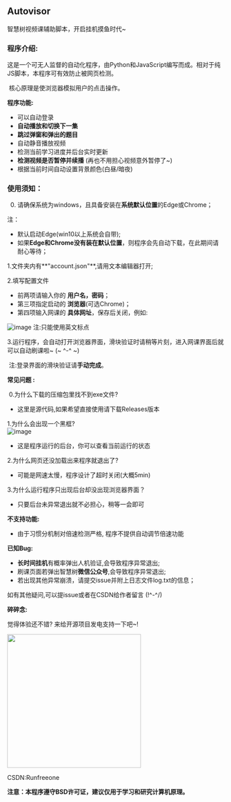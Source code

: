 ## Autovisor

智慧树视频课辅助脚本，开启挂机摸鱼时代~

### **程序介绍:**

​	这是一个可无人监督的自动化程序，由Python和JavaScript编写而成。相对于纯JS脚本，本程序可有效防止被网页检测。

​	核心原理是使浏览器模拟用户的点击操作。

**程序功能:**

- 可以自动登录
- **自动播放和切换下一集**
- **跳过弹窗和弹出的题目**
- 自动静音播放视频
- 检测当前学习进度并后台实时更新
- **检测视频是否暂停并续播** (再也不用担心视频意外暂停了~)
- 根据当前时间自动设置背景颜色(白昼/暗夜)

### 使用须知：
0. 请确保系统为windows，且具备安装在**系统默认位置**的Edge或Chrome；

​注：
- 默认启动Edge(win10以上系统会自带); 
- 如果**Edge和Chrome没有装在默认位置**，则程序会先自动下载，在此期间请耐心等待；

​1.文件夹内有**"account.json"**,请用文本编辑器打开;

2.填写配置文件 
- 前两项请输入你的 **用户名，密码**；
- 第三项指定启动的 **浏览器**(可选Chrome)；
- 第四项输入网课的 **具体网址**，保存后关闭，例如:

![image](https://github.com/CXRunfree/Autovisor/assets/79365257/4e367835-3aaf-4d7b-8231-721695d17f83)
注:只能使用英文标点


​3.运行程序，会自动打开浏览器界面，滑块验证时请稍等片刻，进入网课界面后就可以自动刷课啦~ (~ ^-^ ~)

​	   注:登录界面的滑块验证请**手动完成**。

**常见问题 :** 

​	0.为什么下载的压缩包里找不到exe文件?
- 这里是源代码,如果希望直接使用请下载Releases版本

​1.为什么会出现一个黑框?  
![image](https://github.com/CXRunfree/Autovisor/assets/79365257/7e5356ce-8987-40da-bc31-c81cc54b3ad2)
- 这是程序运行的后台，你可以查看当前运行的状态


2.为什么网页还没加载出来程序就退出了?
- 可能是网速太慢，程序设计了超时关闭(大概5min)
   
3.为什么运行程序只出现后台却没出现浏览器界面？
   - 只要后台未异常退出就不必担心，稍等一会即可

**不支持功能:**

- 由于习惯分机制对倍速检测严格, 程序不提供自动调节倍速功能

**已知Bug:**

- **长时间挂机**有概率弹出人机验证,会导致程序异常退出;
- 刷课页面若弹出智慧树**微信公众号**,会导致程序异常退出;
- 若出现其他异常崩溃，请提交issue并附上日志文件log.txt的信息；

如有其他疑问,可以提issue或者在CSDN给作者留言 (!^-^/)

**碎碎念:**

   觉得体验还不错? 来给开源项目发电支持一下吧~!

   <img src="https://github.com/CXRunfree/Autovisor/assets/79365257/3f72abfe-ce8f-4181-91fb-f321418ff60e" width="310px">




CSDN:Runfreeone

**注意：本程序遵守BSD许可证，建议仅用于学习和研究计算机原理。**
